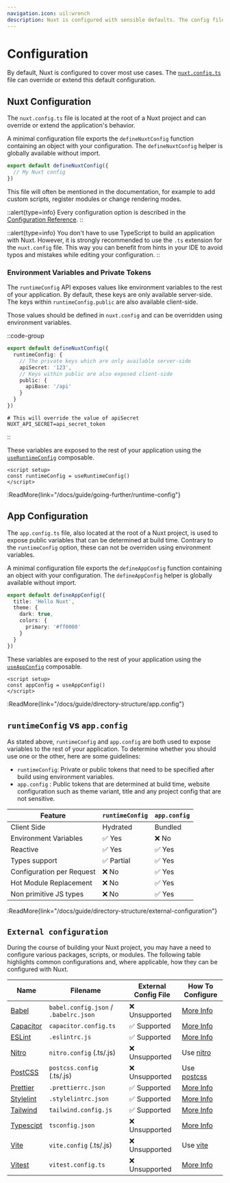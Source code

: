 ```yaml
---
navigation.icon: uil:wrench
description: Nuxt is configured with sensible defaults. The config file can override or extend them.
---
```


# Configuration

By default, Nuxt is configured to cover most use cases. The [`nuxt.config.ts`](/docs/guide/directory-structure/nuxt.config) file can override or extend this default configuration.

## Nuxt Configuration

The `nuxt.config.ts` file is located at the root of a Nuxt project and can override or extend the application's behavior.

A minimal configuration file exports the `defineNuxtConfig` function containing an object with your configuration. The `defineNuxtConfig` helper is globally available without import.

```ts [nuxt.config.ts]
export default defineNuxtConfig({
  // My Nuxt config
})
```

This file will often be mentioned in the documentation, for example to add custom scripts, register modules or change rendering modes.

::alert{type=info}
Every configuration option is described in the [Configuration Reference](/docs/api/configuration/nuxt-config).
::

::alert{type=info}
You don't have to use TypeScript to build an application with Nuxt. However, it is strongly recommended to use the `.ts` extension for the `nuxt.config` file. This way you can benefit from hints in your IDE to avoid typos and mistakes while editing your configuration.
::

### Environment Variables and Private Tokens

The `runtimeConfig` API exposes values like environment variables to the rest of your application. By default, these keys are only available server-side. The keys within `runtimeConfig.public` are also available client-side.

Those values should be defined in `nuxt.config` and can be overridden using environment variables.

::code-group

```ts [nuxt.config.ts]
export default defineNuxtConfig({
  runtimeConfig: {
    // The private keys which are only available server-side
    apiSecret: '123',
    // Keys within public are also exposed client-side
    public: {
      apiBase: '/api'
    }
  }
})
```

```text [.env]
# This will override the value of apiSecret
NUXT_API_SECRET=api_secret_token
```

::

These variables are exposed to the rest of your application using the [`useRuntimeConfig`](/docs/api/composables/use-runtime-config) composable.

```vue [pages/index.vue]
<script setup>
const runtimeConfig = useRuntimeConfig()
</script>
```

:ReadMore{link="/docs/guide/going-further/runtime-config"}

## App Configuration

The `app.config.ts` file, also located at the root of a Nuxt project, is used to expose public variables that can be determined at build time. Contrary to the `runtimeConfig` option, these can not be overriden using environment variables.

A minimal configuration file exports the `defineAppConfig` function containing an object with your configuration. The `defineAppConfig` helper is globally available without import.

```ts [app.config.ts]
export default defineAppConfig({
  title: 'Hello Nuxt',
  theme: {
    dark: true,
    colors: {
      primary: '#ff0000'
    }
  }
})
```

These variables are exposed to the rest of your application using the [`useAppConfig`](/docs/api/composables/use-app-config) composable.

```vue [pages/index.vue]
<script setup>
const appConfig = useAppConfig()
</script>
```

:ReadMore{link="/docs/guide/directory-structure/app.config"}

## `runtimeConfig` vs `app.config`

As stated above, `runtimeConfig` and `app.config` are both used to expose variables to the rest of your application. To determine whether you should use one or the other, here are some guidelines:

- `runtimeConfig`: Private or public tokens that need to be specified after build using environment variables.
- `app.config` : Public tokens that are determined at build time, website configuration such as theme variant, title and any project config that are not sensitive.

Feature                        | `runtimeConfig`  | `app.config`
-------------------------------|------------------|-------------------
Client Side                    | Hydrated         | Bundled
Environment Variables          | ✅ Yes           | ❌ No
Reactive                       | ✅ Yes           | ✅ Yes
Types support                  | ✅ Partial       | ✅ Yes
Configuration per Request      | ❌ No            | ✅ Yes
Hot Module Replacement         | ❌ No            | ✅ Yes
Non primitive JS types         | ❌ No            | ✅ Yes

:ReadMore{link="/docs/guide/directory-structure/external-configuration"}

## `External configuration`

During the course of building your Nuxt project, you may have a need to configure various packages, scripts, or modules. The following table highlights common configurations and, where applicable, how they can be configured with Nuxt.

Name                                          | Filename                              | External Config File     | How To Configure
|---------------------------------------------|---------------------------------------|--------------------------|-------------------------
| [Babel](https://babeljs.io)                 | `babel.config.json` / `.babelrc.json` | ❌ Unsupported           | [More Info](/docs/api/configuration/nuxt-config/#transpile)
| [Capacitor](https://capacitorjs.com)       | `capacitor.config.ts`                 | ✅ Supported             | [More Info](https://capacitorjs.com/docs/config)
| [ESLint](https://eslint.org)                | `.eslintrc.js`                        | ✅ Supported             | [More Info](https://eslint.org/docs/latest/user-guide/configuring/configuration-files)
| [Nitro](https://nitro.unjs.io/)             | `nitro.config` (.ts/.js)              | ❌ Unsupported           | Use [nitro](/docs/api/configuration/nuxt-config#nitro)
| [PostCSS](https://postcss.org)              | `postcss.config` (.ts/.js)            | ❌ Unsupported           | Use [postcss](/docs/api/configuration/nuxt-config#postcss)
| [Prettier](https://stylelint.io)            | `.prettierrc.json`                    | ✅ Supported             | [More Info](https://prettier.io/docs/en/configuration.html)
| [Stylelint](https://stylelint.io)           | `.stylelintrc.json`                   | ✅ Supported             | [More Info](https://stylelint.io/user-guide/configure)
| [Tailwind](https://tailwindcss.com)         | `tailwind.config.js`                  | ✅ Supported             | [More Info](https://tailwindcss.com/docs/configuration)
| [Typescipt](https://www.typescriptlang.org) | `tsconfig.json`                       | ❌ Unsupported           | [More Info](/docs/guide/concepts/typescript#nuxttsconfigjson)
| [Vite](https://vitejs.dev)                 | `vite.config` (.ts/.js)                | ❌ Unsupported           | Use [vite](/docs/api/configuration/nuxt-config#vite)
| [Vitest](https://vitest.dev)               | `vitest.config.ts`                     | ❌ Unsupported           | [More Info](https://vitest.dev/config/)
